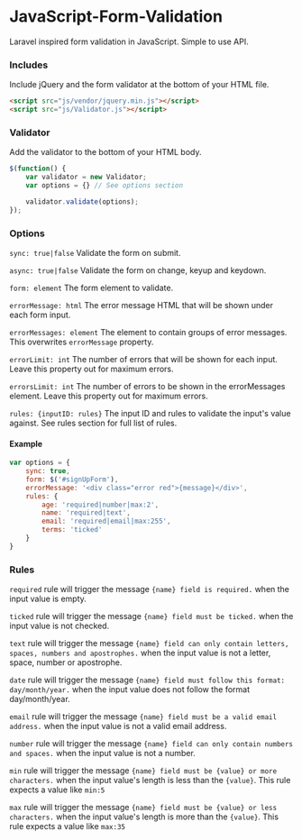 # JavaScript-Form-Validation
Laravel inspired form validation in JavaScript. Simple to use API.

### Includes

Include jQuery and the form validator at the bottom of your HTML file.

```html
<script src="js/vendor/jquery.min.js"></script>
<script src="js/Validator.js"></script>
```

### Validator

Add the validator to the bottom of your HTML body.

```js
$(function() {
    var validator = new Validator;
    var options = {} // See options section

    validator.validate(options);
});
```

### Options

`sync: true|false` Validate the form on submit.

`async: true|false` Validate the form on change, keyup and keydown.

`form: element` The form element to validate.

`errorMessage: html` The error message HTML that will be shown under each form input.

`errorMessages: element` The element to contain groups of error messages. This overwrites `errorMessage` property.

`errorLimit: int` The number of errors that will be shown for each input. Leave this property out for maximum errors.

`errorsLimit: int` The number of errors to be shown in the errorMessages element. Leave this property out for maximum errors.

`rules: {inputID: rules}` The input ID and rules to validate the input's value against. See rules section for full list of rules.

#### Example

```js
var options = {
    sync: true,
    form: $('#signUpForm'),
    errorMessage: '<div class="error red">{message}</div>',
    rules: {
        age: 'required|number|max:2',
        name: 'required|text',
        email: 'required|email|max:255',
        terms: 'ticked'
    }
}
```

### Rules

`required` rule will trigger the message `{name} field is required.` when the input value is empty.

`ticked` rule will trigger the message `{name} field must be ticked.` when the input value is not checked.

`text` rule will trigger the message `{name} field can only contain letters, spaces, numbers and apostrophes.` when the input value is not a letter, space, number or apostrophe.

`date` rule will trigger the message `{name} field must follow this format: day/month/year.` when the input value does not follow the format day/month/year.

`email` rule will trigger the message `{name} field must be a valid email address.` when the input value is not a valid email address.

`number` rule will trigger the message `{name} field can only contain numbers and spaces.` when the input value is not a number.

`min` rule will trigger the message `{name} field must be {value} or more characters.` when the input value's length is less than the `{value}`. This rule expects a value like `min:5`

`max` rule will trigger the message `{name} field must be {value} or less characters.` when the input value's length is more than the `{value}`. This rule expects a value like `max:35`